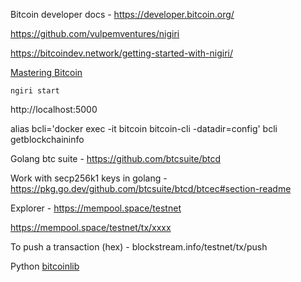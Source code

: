 Bitcoin developer docs - https://developer.bitcoin.org/

https://github.com/vulpemventures/nigiri

https://bitcoindev.network/getting-started-with-nigiri/

[Mastering Bitcoin](https://github.com/bitcoinbook/bitcoinbook)

```
ngiri start
```

 http://localhost:5000


alias bcli='docker exec -it bitcoin bitcoin-cli -datadir=config'
bcli getblockchaininfo

Golang btc suite - https://github.com/btcsuite/btcd

Work with secp256k1 keys in golang - https://pkg.go.dev/github.com/btcsuite/btcd/btcec#section-readme


Explorer - https://mempool.space/testnet

https://mempool.space/testnet/tx/xxxx

To push a transaction (hex) - blockstream.info/testnet/tx/push

Python [bitcoinlib](https://bitcoinlib.readthedocs.io/en/latest/)
